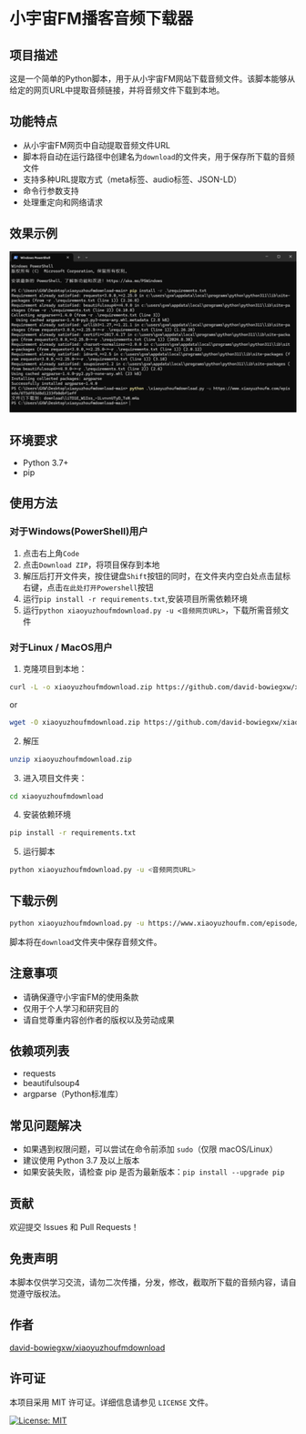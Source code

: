 # 小宇宙FM播客音频下载器

## 项目描述

这是一个简单的Python脚本，用于从小宇宙FM网站下载音频文件。该脚本能够从给定的网页URL中提取音频链接，并将音频文件下载到本地。

## 功能特点

- 从小宇宙FM网页中自动提取音频文件URL
- 脚本将自动在运行路径中创建名为`download`的文件夹，用于保存所下载的音频文件
- 支持多种URL提取方式（meta标签、audio标签、JSON-LD）
- 命令行参数支持
- 处理重定向和网络请求

## 效果示例

![Screenshot](Screenshot.png)

## 环境要求

- Python 3.7+
- pip

## 使用方法

### 对于Windows(PowerShell)用户

1. 点击右上角`Code`
2. 点击`Download ZIP`，将项目保存到本地
3. 解压后打开文件夹，按住键盘`Shift`按钮的同时，在文件夹内空白处点击鼠标右键，点击`在此处打开Powershell`按钮
4. 运行`pip install -r requirements.txt`,安装项目所需依赖环境
5. 运行`python xiaoyuzhoufmdownload.py -u <音频网页URL>`，下载所需音频文件

### 对于Linux / MacOS用户

1. 克隆项目到本地：
```bash
curl -L -o xiaoyuzhoufmdownload.zip https://github.com/david-bowiegxw/xiaoyuzhoufmdownload/archive/refs/heads/main.zip
```
or
```bash
wget -O xiaoyuzhoufmdownload.zip https://github.com/david-bowiegxw/xiaoyuzhoufmdownload/archive/refs/heads/main.zip
```

2. 解压
```bash
unzip xiaoyuzhoufmdownload.zip
```

3. 进入项目文件夹：
```bash
cd xiaoyuzhoufmdownload
```
4. 安装依赖环境
```bash
pip install -r requirements.txt
```
5. 运行脚本
```bash
python xiaoyuzhoufmdownload.py -u <音频网页URL>
```

## 下载示例

```bash
python xiaoyuzhoufmdownload.py -u https://www.xiaoyuzhoufm.com/episode/6740632c8d1233fb0d3a9cea
```

脚本将在`download`文件夹中保存音频文件。

## 注意事项

- 请确保遵守小宇宙FM的使用条款
- 仅用于个人学习和研究目的
- 请自觉尊重内容创作者的版权以及劳动成果

## 依赖项列表

- requests
- beautifulsoup4
- argparse（Python标准库）

## 常见问题解决

- 如果遇到权限问题，可以尝试在命令前添加 `sudo`（仅限 macOS/Linux）
- 建议使用 Python 3.7 及以上版本
- 如果安装失败，请检查 pip 是否为最新版本：`pip install --upgrade pip`

## 贡献

欢迎提交 Issues 和 Pull Requests！

## 免责声明

本脚本仅供学习交流，请勿二次传播，分发，修改，截取所下载的音频内容，请自觉遵守版权法。

## 作者

[david-bowiegxw/xiaoyuzhoufmdownload](https://github.com/david-bowiegxw/xiaoyuzhoufmdownload)

## 许可证

本项目采用 MIT 许可证。详细信息请参见 `LICENSE` 文件。

[![License: MIT](https://img.shields.io/badge/License-MIT-yellow.svg)](https://opensource.org/licenses/MIT)

